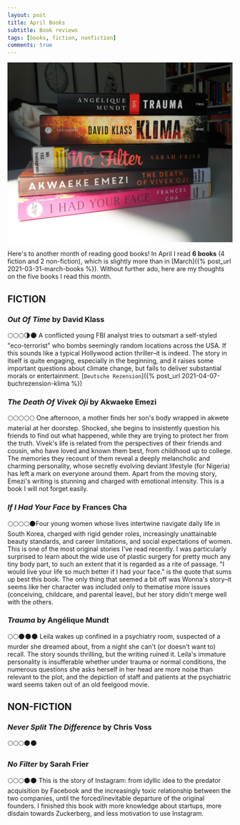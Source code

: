 ```yaml
---
layout: post
title: April Books
subtitle: Book reviews
tags: [books, fiction, nonfiction]
comments: true
---
```


![cover](../assets/img/aprilbooks.jpg)

Here's to another month of reading good books! In April I read **6 books** (4 fiction and 2 non-fiction), which is slightly more than in [March]({% post_url 2021-03-31-march-books %}).  Without further ado, here are my thoughts on the five books I read this month.

## FICTION

### *Out Of Time* by David Klass
🌕🌕🌕🌗🌑 A conflicted young FBI analyst tries to outsmart a self-styled "eco-terrorist" who bombs seemingly random locations across the USA. If this sounds like a typical Hollywood action thriller–it is indeed. The story in itself is quite engaging, especially in the beginning, and it raises some important questions about climate change, but fails to deliver substantial morals or entertainment.
[`Deutsche Rezension`]({% post_url 2021-04-07-buchrezension-klima %})

### *The Death Of Vivek Oji* by Akwaeke Emezi
🌕🌕🌕🌕🌕  One afternoon, a mother finds her son's body wrapped in akwete material at her doorstep. Shocked, she begins to insistently question his friends to find out what happened, while they are trying to protect her from the truth. Vivek's life is related from the perspectives of their friends and cousin, who have loved and known them best, from childhood up to college. The memories they recount of them reveal a deeply melancholic and charming personality, whose secretly evolving deviant lifestyle (for Nigeria) has left a mark on everyone around them. Apart from the moving story, Emezi's writing is stunning and charged with emotional intensity. This is a book I will not forget easily.

### *If I Had Your Face* by Frances Cha
🌕🌕🌕🌕🌑Four young women whose lives intertwine navigate daily life in South Korea, charged with rigid gender roles, increasingly unattainable beauty standards, and career limitations, and social expectations of women. This is one of the most original stories I've read recently. I was particularly surprised to learn about the wide use of plastic surgery for pretty much any tiny body part, to such an extent that it is regarded as a rite of passage. "I would live your life so much better if I had your face." is the quote that sums up best this book. The only thing that seemed a bit off was Wonna's story–it seems like her character was included only to thematise more issues (conceiving, childcare, and parental leave), but her story didn't merge well with the others.

### *Trauma* by Angélique Mundt
🌕🌕🌑🌑🌑 Leila wakes up confined in a psychiatry room, suspected of a murder she dreamed about, from a night she can't (or doesn't want to) recall. The story sounds thrilling, but the writing ruined it. Leila's immature personality is insufferable whether under trauma or normal conditions, the numerous questions she asks herself in her head are more noise than relevant to the plot, and the depiction of staff and patients at the psychiatric ward seems taken out of an old feelgood movie.


## NON-FICTION
### *Never Split The Difference* by Chris Voss
🌕🌕🌕🌑🌑  

### *No Filter* by Sarah Frier
🌕🌕🌕🌑🌑 This is the story of Instagram: from idyllic idea to the predator acquisition by Facebook and the increasingly toxic relationship between the two companies, until the forced/inevitable departure of the original founders. I finished this book with more knowledge about startups, more disdain towards Zuckerberg, and less motivation to use Instagram. 

